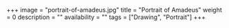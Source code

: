 +++
image = "portrait-of-amadeus.jpg"
title = "Portrait of Amadeus"
weight = 0
description = ""
availability = ""
tags = ["Drawing", "Portrait"]
+++
